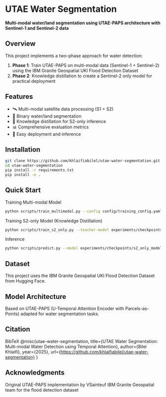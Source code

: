 # UTAE Water Segmentation

**Multi-modal water/land segmentation using UTAE-PAPS architecture with Sentinel-1 and Sentinel-2 data**

## Overview

This project implements a two-phase approach for water detection:

1. **Phase 1**: Train UTAE-PAPS on multi-modal data (Sentinel-1 + Sentinel-2) using the IBM Granite Geospatial UKI Flood Detection Dataset
2. **Phase 2**: Knowledge distillation to create a Sentinel-2 only model for practical deployment

## Features

- 🛰️ Multi-modal satellite data processing (S1 + S2)
- 🌊 Binary water/land segmentation
- 🧠 Knowledge distillation for S2-only inference
- 📊 Comprehensive evaluation metrics
- 🚀 Easy deployment and inference

## Installation

```bash
git clone https://github.com/khlaifiabilel/utae-water-segmentation.git
cd utae-water-segmentation
pip install -r requirements.txt
pip install -e .
```
## Quick Start

Training Multi-modal Model
```bash
python scripts/train_multimodal.py --config config/training_config.yaml
```

Training S2-only Model (Knowledge Distillation)
```bash
python scripts/train_s2_only.py --teacher-model experiments/checkpoints/best_multimodal.pth
```
Inference
```bash
python scripts/predict.py --model experiments/checkpoints/s2_only_model.pth --input /path/to/sentinel2/image
```

## Dataset
This project uses the IBM Granite Geospatial UKI Flood Detection Dataset from Hugging Face.
 
## Model Architecture
Based on UTAE-PAPS (U-Temporal Attention Encoder with Parcels-as-Points) adapted for water segmentation tasks.

## Citation
BibTeX
@misc{utae-water-segmentation,
  title={UTAE Water Segmentation: Multi-modal Water Detection using Temporal Attention},
  author={Bilel Khlaifi},
  year={2025},
  url={https://github.com/khlaifiabilel/utae-water-segmentation}
}

## Acknowledgments
Original UTAE-PAPS implementation by VSainteuf
IBM Granite Geospatial team for the flood detection dataset
